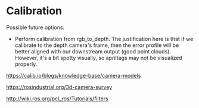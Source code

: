 # Calibration

Possible future options:
* Perform calibration from rgb_to_depth. The justification here is that if we calibrate to the depth camera's frame, then the error profile will be better aligned with our downstream output (good point clouds). However, it's a bit spotty visually, so apriltags may not be visualized properly.


https://calib.io/blogs/knowledge-base/camera-models


https://rosindustrial.org/3d-camera-survey

http://wiki.ros.org/pcl_ros/Tutorials/filters